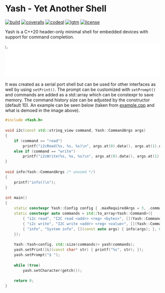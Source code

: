 # Yash - Yet Another Shell

[![build](https://github.com/bang-olufsen/yash/actions/workflows/build.yml/badge.svg)](https://github.com/bang-olufsen/yash/actions/workflows/build.yml) [![coveralls](https://coveralls.io/repos/github/bang-olufsen/yash/badge.svg?branch=main)](https://coveralls.io/github/bang-olufsen/yash?branch=main) [![codeql](https://github.com/bang-olufsen/yash/actions/workflows/codeql-analysis.yml/badge.svg)](https://github.com/bang-olufsen/yash/actions/workflows/codeql-analysis.yml) [![lgtm](https://img.shields.io/lgtm/grade/cpp/g/bang-olufsen/yash.svg?logo=lgtm&logoWidth=18)](https://lgtm.com/projects/g/bang-olufsen/yash/context:cpp) [![license](https://img.shields.io/badge/license-MIT_License-blue.svg?style=flat)](LICENSE)

Yash is a C++20 header-only minimal shell for embedded devices with support for command completion.

![](https://raw.githubusercontent.com/bang-olufsen/yash/main/example/example.gif)

 It was created as a serial port shell but can be used for other interfaces as well by using `setPrint()`. The prompt can be customized with `setPrompt()` and commands are added as a std::array which can be constexpr to save memory. The command history size can be adjusted by the constructor (default 10). An example can be seen below (taken from [example.cpp](https://github.com/bang-olufsen/yash/blob/main/example/example.cpp) and what is demoed in the image above).

```cpp
#include <Yash.h>

void i2c(const std::string_view command, Yash::CommandArgs args)
{
    if (command == "read")
        printf("i2cRead(%s, %s, %s)\n", args.at(0).data(), args.at(1).data(), args.at(2).data());
    else if (command == "write")
        printf("i2cWrite(%s, %s, %s)\n", args.at(0).data(), args.at(1).data(), args.at(2).data());
}

void info(Yash::CommandArgs /* unused */)
{
    printf("info()\n");
}

int main()
{
    static constexpr Yash::Config config { .maxRequiredArgs = 3, .commandHistorySize = 10 };
    static constexpr auto commands = std::to_array<Yash::Command>({
        { "i2c read", "I2C read <addr> <reg> <bytes>", [](Yash::CommandArgs args) { i2c("read", args); }, 3 },
        { "i2c write", "I2C write <addr> <reg> <value>", [](Yash::Commands args) { i2c("write", args); }, 3 },
        { "info", "System info", [](const auto args) { info(args); }, 0 }, // OR auto if preffered
    });

    Yash::Yash<config, std::size(commands)> yash(commands);
    yash.setPrint([&](const char* str) { printf("%s", str); });
    yash.setPrompt("$ ");

    while (true)
        yash.setCharacter(getch());

    return 0;
}
```
